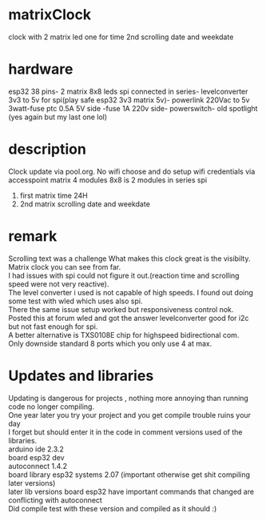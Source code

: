 # matrixClock
 clock with 2 matrix led one for time 2nd scrolling date and weekdate
# hardware
esp32 38 pins-
2 matrix 8x8 leds spi connected in series-
levelconverter 3v3 to 5v for spi(play safe esp32 3v3 matrix 5v)-
powerlink 220Vac to 5v 3watt-fuse ptc 0.5A 5V side -fuse 1A 220v side- powerswitch-
old spotlight (yes again but my last one lol)
# description
Clock update via pool.org.
No wifi choose and do setup wifi credentials via accesspoint
matrix 4 modules 8x8 is 2 modules in series spi
1) first matrix time 24H
2) 2nd matrix scrolling date and weekdate
# remark
Scrolling text was a challenge
What makes this clock great is the visibilty. Matrix clock you can see from far.<br />
I had issues with spi could not figure it out.(reaction time and scrolling speed were not very reactive).<br />
The level converter i used is not capable of high speeds. I found out doing some test with wled which uses also spi.<br />
There the same issue setup worked but responsiveness control nok. <br />
Posted this at forum wled and got the answer levelconverter good for i2c but not fast enough for spi.<br />
A better alternative is TXS0108E chip for highspeed bidirectional com.<br />
Only downside standard 8 ports which you only use 4 at max.<br />
# Updates and libraries
Updating is dangerous for projects , nothing more annoying than running code no longer compiling.<br />
One year later you try your project and you get compile trouble ruins your day<br />
I forget but should enter it in the code in comment versions used of the libraries.<br />
arduino ide 2.3.2<br />
board esp32 dev<br />
autoconnect 1.4.2<br />
board library esp32 systems 2.07 (important otherwise get shit compiling later versions)<br />
later lib versions board esp32 have important commands that changed are conflicting with autoconnect<br />
Did compile test with these version and compiled as it should :)<br />
